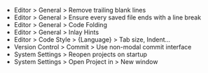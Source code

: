 + Editor > General > Remove trailing blank lines
+ Editor > General > Ensure every saved file ends with a line break
+ Editor > General > Code Folding
+ Editor > General > Inlay Hints
+ Editor > Code Style > {Language} > Tab size, Indent...
+ Version Control > Commit > Use non-modal commit interface
+ System Settings > Reopen projects on startup
+ System Settings > Open Project in > New window
